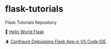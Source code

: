 # flask-tutorials
Flask Tutorials Repository

:rocket: [Hello World Flask](https://github.com/windson/flask-tutorials/tree/hello-world-flask "Hello World Flask") 

:beetle: [Configure Debugging Flask App in VS Code IDE](https://github.com/windson/flask-tutorials/tree/debug-flask-hello-world-vs-code "Configure Debugging Flask App in VS Code IDE")

